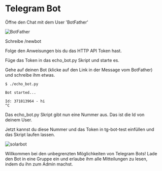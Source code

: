 # Telegram Bot

Öffne den Chat mit dem User 'BotFather'

![BotFather](https://github.com/thomhug/pv/blob/main/telegram/img/Screenshot%202023-01-21%20at%2020.59.53.png)

Schreibe /newbot

Folge den Anweisungen bis du das HTTP API Token hast.

Füge das Token in das echo_bot.py Skript und starte es.

Gehe auf deinen Bot (klicke auf den Link in der Message vom BotFather) und schreibe ihm etwas. 

```
$ ./echo_bot.py 

Bot started...

Id: 371813964 - hi
^C
```

Das echo_bot.py Skript gibt nun eine Nummer aus. Das ist die Id von deinem User.

Jetzt kannst du diese Nummer und das Token in tg-bot-test einfüllen und das Skript laufen lassen.

![solarbot](https://github.com/thomhug/pv/blob/main/telegram/img/Screenshot%202023-01-21%20at%2022.02.58.png)

Willkommen bei den unbegrenzten Möglichkeiten von Telegram Bots! Lade den Bot in eine Gruppe ein und erlaube ihm alle Mitteilungen zu lesen, indem du ihn zum Admin machst.

